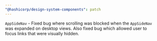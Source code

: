 ```yaml
---
"@hashicorp/design-system-components": patch
---
```


`AppSideNav` - Fixed bug where scrolling was blocked when the `AppSideNav` was expanded on desktop views. Also fixed bug which allowed user to focus links that were visually hidden.
